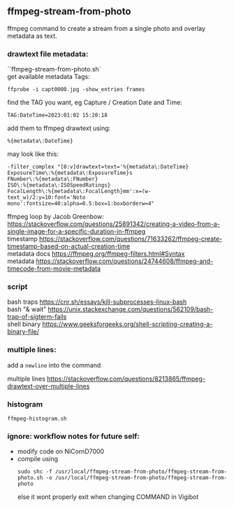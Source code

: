 ## ffmpeg-stream-from-photo

ffmpeg command to create a stream from a single photo and overlay metadata as text.

### drawtext file metadata:
``ffmpeg-stream-from-photo.sh`  
get available metadata Tags:
```
ffprobe -i capt0000.jpg -show_entries frames
```
find the TAG you want, eg Capture / Creation Date and Time:
```
TAG:DateTime=2023:01:02 15:20:18
```
add them to ffmpeg drawtext using:
```
%{metadata\:DateTime}
```
may look like this:
```
-filter_complex "[0:v]drawtext=text='%{metadata\:DateTime}
ExposureTime\:%{metadata\:ExposureTime}s
FNumber\:%{metadata\:FNumber}
ISO\:%{metadata\:ISOSpeedRatings}
FocalLength\:%{metadata\:FocalLength}mm':x=(w-text_w)/2:y=10:font='Noto mono':fontsize=40:alpha=0.5:box=1:boxborderw=4"
```
ffmpeg loop by Jacob Greenbow: https://stackoverflow.com/questions/25891342/creating-a-video-from-a-single-image-for-a-specific-duration-in-ffmpeg  
timestamp https://stackoverflow.com/questions/71633262/ffmpeg-create-timestamp-based-on-actual-creation-time  
metadata docs https://ffmpeg.org/ffmpeg-filters.html#Syntax  
metadata https://stackoverflow.com/questions/24744608/ffmpeg-and-timecode-from-movie-metadata  

### script
bash traps https://cnr.sh/essays/kill-subprocesses-linux-bash  
bash "& wait" https://unix.stackexchange.com/questions/562109/bash-trap-of-sigterm-fails  
shell binary https://www.geeksforgeeks.org/shell-scripting-creating-a-binary-file/  

### multiple lines:
add a `newline` into the command

multiple lines https://stackoverflow.com/questions/8213865/ffmpeg-drawtext-over-multiple-lines  

### histogram
`ffmpeg-histogram.sh`  


### ignore: workflow notes for future self:
- modify code on NiCornD7000
- compile using 
  ```
  sudo shc -f /usr/local/ffmpeg-stream-from-photo/ffmpeg-stream-from-photo.sh -o /usr/local/ffmpeg-stream-from-photo/ffmpeg-stream-from-photo
  ```
  else it wont properly exit when changing COMMAND in Vigibot

